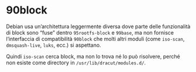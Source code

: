 # 90block

Debian usa un’architettura leggermente diversa dove parte delle funzionalità di block sono “fuse” dentro `95rootfs-block` e `99base`, ma non fornisce l’interfaccia di compatibilità `90block` che molti altri moduli (come `iso-scan`, `dmsquash-live`, `luks`, ecc.) si aspettano.

Quindi `iso-scan` cerca block, ma non lo trova né lo può risolvere, perché non esiste come directory in `/usr/lib/dracut/modules.d/`.